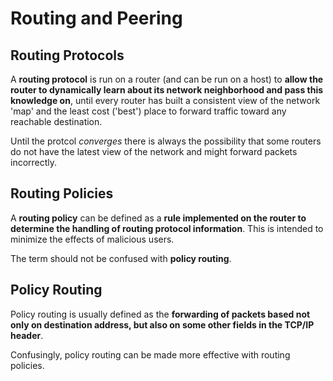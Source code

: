 # Routing and Peering

## Routing Protocols

A __routing protocol__ is run on a router (and can be run on a host) to __allow the router to dynamically learn about its network neighborhood and pass this knowledge on__, until every router has built a consistent view of the network 'map' and the least cost ('best') place to forward traffic toward any reachable destination.

Until the protcol _converges_ there is always the possibility that some routers do not have the latest view of the network and might forward packets incorrectly.

## Routing Policies

A __routing policy__ can be defined as a __rule implemented on the router to determine the handling of routing protocol information__. This is intended to minimize the effects of malicious users.

The term should not be confused with __policy routing__.

## Policy Routing

Policy routing is usually defined as the __forwarding of packets based not only on destination address, but also on some other fields in the TCP/IP header__.

Confusingly, policy routing can be made more effective with routing policies.

